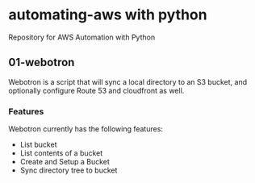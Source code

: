 
# automating-aws with python

Repository for AWS Automation with Python

## 01-webotron

  Webotron is a script that will sync a local directory to an S3 bucket,
  and optionally configure Route 53 and cloudfront as well.

### Features

  Webotron currently has the following features:

- List bucket
- List contents of a bucket
- Create and Setup a Bucket
- Sync directory tree to bucket
